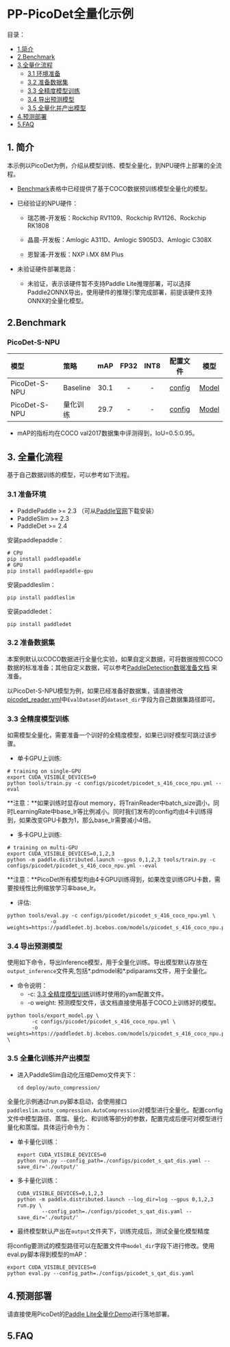 # PP-PicoDet全量化示例

目录：

- [1.简介](#1简介)
- [2.Benchmark](#2Benchmark)
- [3.全量化流程](#全量化流程)
  - [3.1 环境准备](#31-准备环境)
  - [3.2 准备数据集](#32-准备数据集)
  - [3.3 全精度模型训练](#33-全精度模型训练)
  - [3.4 导出预测模型](#33-导出预测模型)
  - [3.5 全量化并产出模型](#35-全量化并产出模型)
- [4.预测部署](#4预测部署)
- [5.FAQ](5FAQ)

## 1. 简介

本示例以PicoDet为例，介绍从模型训练、模型全量化，到NPU硬件上部署的全流程。

* [Benchmark](#Benchmark)表格中已经提供了基于COCO数据预训练模型全量化的模型。

* 已经验证的NPU硬件：

  - 瑞芯微-开发板：Rockchip RV1109、Rockchip RV1126、Rockchip RK1808

  - 晶晨-开发板：Amlogic A311D、Amlogic S905D3、Amlogic C308X

  - 恩智浦-开发板：NXP i.MX 8M Plus

 * 未验证硬件部署思路：
    - 未验证，表示该硬件暂不支持Paddle Lite推理部署，可以选择Paddle2ONNX导出，使用硬件的推理引擎完成部署，前提该硬件支持ONNX的全量化模型。

## 2.Benchmark

### PicoDet-S-NPU

| 模型            | 策略       | mAP  | FP32 | INT8 | 配置文件                                                                                                                              | 模型                                                                                  |
|:------------- |:-------- |:----:|:----:|:----:|:---------------------------------------------------------------------------------------------------------------------------------:|:-----------------------------------------------------------------------------------:|
| PicoDet-S-NPU | Baseline | 30.1 | -    | -    | [config](https://github.com/PaddlePaddle/PaddleDetection/tree/release/2.5/configs/picodet/picodet_s_416_coco_npu.yml)                 | [Model](https://bj.bcebos.com/v1/paddle-slim-models/act/picodet_s_416_coco_npu.tar) |
| PicoDet-S-NPU | 量化训练     | 29.7 | -    | -    | [config](https://github.com/PaddlePaddle/PaddleSlim/tree/release/2.5/demo/full_quantization/detection/configs/picodet_s_qat_dis.yaml) | [Model](https://bj.bcebos.com/v1/paddle-slim-models/act/picodet_s_npu_quant.tar)    |

- mAP的指标均在COCO val2017数据集中评测得到，IoU=0.5:0.95。

## 3. 全量化流程
基于自己数据训练的模型，可以参考如下流程。

### 3.1 准备环境

- PaddlePaddle >= 2.3 （可从[Paddle官网](https://www.paddlepaddle.org.cn/install/quick?docurl=/documentation/docs/zh/install/pip/linux-pip.html)下载安装）
- PaddleSlim >= 2.3
- PaddleDet >= 2.4

安装paddlepaddle：

```shell
# CPU
pip install paddlepaddle
# GPU
pip install paddlepaddle-gpu
```

安装paddleslim：

```shell
pip install paddleslim
```

安装paddledet：

```shell
pip install paddledet
```

### 3.2 准备数据集

本案例默认以COCO数据进行全量化实验，如果自定义数据，可将数据按照COCO数据的标准准备；其他自定义数据，可以参考[PaddleDetection数据准备文档](../../docs/tutorials/data/PrepareDataSet.md) 来准备。

以PicoDet-S-NPU模型为例，如果已经准备好数据集，请直接修改[picodet_reader.yml](./configs/picodet_reader.yml)中`EvalDataset`的`dataset_dir`字段为自己数据集路径即可。

### 3.3 全精度模型训练

如需模型全量化，需要准备一个训好的全精度模型，如果已训好模型可跳过该步骤。

- 单卡GPU上训练:

```shell
# training on single-GPU
export CUDA_VISIBLE_DEVICES=0
python tools/train.py -c configs/picodet/picodet_s_416_coco_npu.yml --eval
```

**注意：**如果训练时显存out memory，将TrainReader中batch_size调小，同时LearningRate中base_lr等比例减小。同时我们发布的config均由4卡训练得到，如果改变GPU卡数为1，那么base_lr需要减小4倍。

- 多卡GPU上训练:

```shell
# training on multi-GPU
export CUDA_VISIBLE_DEVICES=0,1,2,3
python -m paddle.distributed.launch --gpus 0,1,2,3 tools/train.py -c configs/picodet/picodet_s_416_coco_npu.yml --eval
```

**注意：**PicoDet所有模型均由4卡GPU训练得到，如果改变训练GPU卡数，需要按线性比例缩放学习率base_lr。

- 评估:

```shell
python tools/eval.py -c configs/picodet/picodet_s_416_coco_npu.yml \
              -o weights=https://paddledet.bj.bcebos.com/models/picodet_s_416_coco_npu.pdparams
```

### 3.4 导出预测模型

使用如下命令，导出Inference模型，用于全量化训练。导出模型默认存放在`output_inference`文件夹,包括*.pdmodel和*.pdiparams文件，用于全量化。

* 命令说明：
    - -c: [3.3 全精度模型训练](#3.3全精度模型训练)训练时使用的yam配置文件。
    - -o weight: 预测模型文件，该文档直接使用基于COCO上训练好的模型。

```shell
python tools/export_model.py \
        -c configs/picodet/picodet_s_416_coco_npu.yml \
        -o weights=https://paddledet.bj.bcebos.com/models/picodet_s_416_coco_npu.pdparams \
```

### 3.5 全量化训练并产出模型

- 进入PaddleSlim自动化压缩Demo文件夹下：

  ```shell
  cd deploy/auto_compression/
  ```

全量化示例通过run.py脚本启动，会使用接口```paddleslim.auto_compression.AutoCompression```对模型进行全量化。配置config文件中模型路径、蒸馏、量化、和训练等部分的参数，配置完成后便可对模型进行量化和蒸馏。具体运行命令为：

- 单卡量化训练：

  ```
  export CUDA_VISIBLE_DEVICES=0
  python run.py --config_path=./configs/picodet_s_qat_dis.yaml --save_dir='./output/'
  ```

- 多卡量化训练：

  ```
  CUDA_VISIBLE_DEVICES=0,1,2,3
  python -m paddle.distributed.launch --log_dir=log --gpus 0,1,2,3 run.py \
          --config_path=./configs/picodet_s_qat_dis.yaml --save_dir='./output/'
  ```

- 最终模型默认产出在`output`文件夹下，训练完成后，测试全量化模型精度

将config要测试的模型路径可以在配置文件中`model_dir`字段下进行修改。使用eval.py脚本得到模型的mAP：

```
export CUDA_VISIBLE_DEVICES=0
python eval.py --config_path=./configs/picodet_s_qat_dis.yaml
```

## 4.预测部署

请直接使用PicoDet的[Paddle Lite全量化Demo](https://github.com/PaddlePaddle/Paddle-Lite-Demo/tree/develop/object_detection/linux/picodet_detection)进行落地部署。

## 5.FAQ
